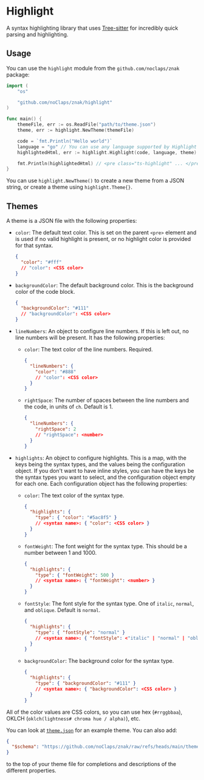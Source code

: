 # Highlight

A syntax highlighting library that uses [Tree-sitter](https://tree-sitter.github.io/tree-sitter/) for incredibly quick parsing and highlighting.

## Usage

You can use the `highlight` module from the `github.com/noclaps/znak` package:

```go
import (
	"os"

	"github.com/noClaps/znak/highlight"
)

func main() {
	themeFile, err := os.ReadFile("path/to/theme.json")
	theme, err := highlight.NewTheme(themeFile)

	code = `fmt.Println("Hello world")`
	language = "go" // You can use any language supported by Highlight
	highlightedHtml, err := highlight.Highlight(code, language, theme)

	fmt.Println(highlightedHtml) // <pre class="ts-highlight" ... </pre>
}
```

You can use `highlight.NewTheme()` to create a new theme from a JSON string, or create a theme using `highlight.Theme{}`.

## Themes

A theme is a JSON file with the following properties:

- `color`: The default text color. This is set on the parent `<pre>` element and is used if no valid highlight is present, or no highlight color is provided for that syntax.

  ```json
  {
    "color": "#fff"
    // "color": <CSS color>
  }
  ```

- `backgroundColor`: The default background color. This is the background color of the code block.

  ```json
  {
    "backgroundColor": "#111"
    // "backgroundColor": <CSS color>
  }
  ```

- `lineNumbers`: An object to configure line numbers. If this is left out, no line numbers will be present. It has the following properties:

  - `color`: The text color of the line numbers. Required.

    ```json
    {
      "lineNumbers": {
        "color": "#888"
        // "color": <CSS color>
      }
    }
    ```

  - `rightSpace`: The number of spaces between the line numbers and the code, in units of `ch`. Default is 1.

    ```json
    {
      "lineNumbers": {
        "rightSpace": 2
        // "rightSpace": <number>
      }
    }
    ```

- `highlights`: An object to configure highlights. This is a map, with the keys being the syntax types, and the values being the configuration object. If you don't want to have inline styles, you can have the keys be the syntax types you want to select, and the configuration object empty for each one. Each configuration object has the following properties:

  - `color`: The text color of the syntax type.

    ```json
    {
      "highlights": {
        "type": { "color": "#5ac8f5" }
        // <syntax name>: { "color": <CSS color> }
      }
    }
    ```

  - `fontWeight`: The font weight for the syntax type. This should be a number between 1 and 1000.

    ```json
    {
      "highlights": {
        "type": { "fontWeight": 500 }
        // <syntax name>: { "fontWeight": <number> }
      }
    }
    ```

  - `fontStyle`: The font style for the syntax type. One of `italic`, `normal`, and `oblique`. Default is `normal`.

    ```json
    {
      "highlights": {
        "type": { "fontStyle": "normal" }
        // <syntax name>: { "fontStyle": <"italic" | "normal" | "oblique"> }
      }
    }
    ```

  - `backgroundColor`: The background color for the syntax type.

    ```json
    {
      "highlights": {
        "type": { "backgroundColor": "#111" }
        // <syntax name>: { "backgroundColor": <CSS color> }
      }
    }
    ```

All of the color values are CSS colors, so you can use hex (`#rrggbbaa`), OKLCH (`oklch(lightness# chroma hue / alpha)`), etc.

You can look at [`theme.json`](https://github.com/noClaps/znak/blob/main/theme.json) for an example theme. You can also add:

```json
{
  "$schema": "https://github.com/noClaps/znak/raw/refs/heads/main/theme-schema.json"
}
```

to the top of your theme file for completions and descriptions of the different properties.
